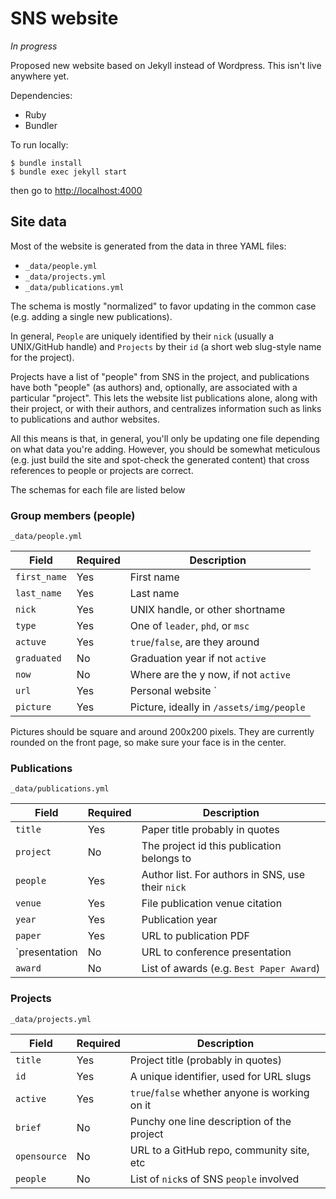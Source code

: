 # SNS website

_In progress_

Proposed new website based on Jekyll instead of Wordpress. This isn't live anywhere yet.

Dependencies:

  * Ruby
  * Bundler

To run locally:

```
$ bundle install
$ bundle exec jekyll start
```

then go to <http://localhost:4000>

## Site data

Most of the website is generated from the data in three YAML files:

  * `_data/people.yml`
  * `_data/projects.yml`
  * `_data/publications.yml`

The schema is mostly "normalized" to favor updating in the common case (e.g.
adding a single new publications).

In general, `People` are uniquely identified by their `nick` (usually a
UNIX/GitHub handle) and `Projects` by their `id` (a short web slug-style name
for the project).

Projects have a list of "people" from SNS in the project, and publications have
both "people" (as authors) and, optionally, are associated with a particular
"project". This lets the website list publications alone, along with their
project, or with their authors, and centralizes information such as links to
publications and author websites.

All this means is that, in general, you'll only be updating one file depending
on what data you're adding. However, you should be somewhat meticulous (e.g.
just build the site and spot-check the generated content) that cross references
to people or projects are correct.

The schemas for each file are listed below

### Group members (people)

`_data/people.yml`

| Field          | Required  | Description                              |
|----------------|-----------|------------------------------------------|
| `first_name`   | Yes       | First name                               |
| `last_name`    | Yes       | Last name                                |
| `nick`         | Yes       | UNIX handle, or other shortname          |
| `type`         | Yes       | One of `leader`, `phd`, or `msc`         |
| `actuve`       | Yes       | `true`/`false`, are they around          |
| `graduated`    | No        | Graduation year if not `active`          |
| `now`          | No        | Where are the y now, if not `active`     |
| `url`          | Yes       | Personal website              `          |
| `picture`      | Yes       | Picture, ideally in `/assets/img/people` |

Pictures should be square and around 200x200 pixels. They are currently rounded
on the front page, so make sure your face is in the center.

### Publications

`_data/publications.yml`


| Field          | Required  | Description                                       |
|----------------|-----------|---------------------------------------------------|
| `title`        | Yes       | Paper title probably in quotes                    |
| `project`      | No        | The project id this publication belongs to        |
| `people`       | Yes       | Author list. For authors in SNS, use their `nick` |
| `venue`        | Yes       | File publication venue citation                   |
| `year`         | Yes       | Publication year                                  |
| `paper`        | Yes       | URL to publication PDF                            |
| `presentation  | No        | URL to conference presentation                    |
| `award`        | No        | List of awards (e.g. `Best Paper Award`)          |


### Projects

`_data/projects.yml`

| Field          | Required  | Description                                    |
|----------------|-----------|------------------------------------------------|
| `title`        | Yes       | Project title (probably in quotes)             |
| `id`           | Yes       | A unique identifier, used for URL slugs        |
| `active`       | Yes       | `true`/`false` whether anyone is working on it |
| `brief`        | No        | Punchy one line description of the project     |
| `opensource`   | No        | URL to a GitHub repo, community site, etc      |
| `people`       | No        | List of `nick`s of SNS `people` involved       |

